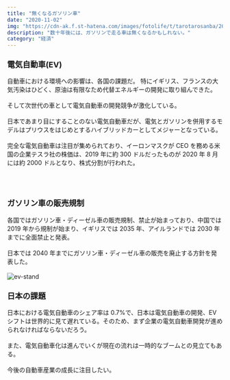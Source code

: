 ```yaml
---
title: "無くなるガソリン車"
date: "2020-11-02"
img: "https://cdn-ak.f.st-hatena.com/images/fotolife/t/tarotarosanba/20201101/20201101235957.jpg"
description: "数十年後には、ガソリンで走る車は無くなるかもしれない。"
category: "経済"
---
```


<h3><font size="4"><b>電気自動車(EV)</b></font></h3>

自動車における環境への影響は、各国の課題だ。
特にイギリス、フランスの大気汚染はひどく、原油は有限なため代替エネルギーの開発に取り組んできた。
<br/>
<br/>
そして次世代の車として電気自動車の開発競争が激化している。
<br/>
<br/>
日本であまり目にすることのない電気自動車だが、電気とガソリンを併用するモデルはプリウスをはじめとするハイブリッドカーとしてメジャーとなっている。
<br/>
<br/>
完全な電気自動車は注目が集められており、イーロンマスクが CEO を務める米国の企業テスラ社の株価は、2019 年に約 300 ドルだったものが 2020 年 8 月には約 2000 ドルとなり、株式分割が行われた。
<br/>
<br/>

<!-- 日本人の資金運用への考え方 - 世界の裏側 -->
<br/>
<h3><font size="4"><b>ガソリン車の販売規制</b></font></h3>
各国ではガソリン車・ディーゼル車の販売規制、禁止が始まっており、中国では 2019 年から規制が始まり、イギリスでは 2035 年、アイルランドでは 2030 年までに全面禁止と発表。
<br/>
<br/>
日本では 2040 年までにガソリン車・ディーゼル車の販売を廃止する方針を発表した。
<br/>
<br/>
<img src="https://cdn-ak.f.st-hatena.com/images/fotolife/t/tarotarosanba/20201102/20201102000010.jpg" alt="ev-stand"/>
<br/>
<h3><font size="4"><b>日本の課題</b></font></h3>
日本における電気自動車のシェア率は 0.7%で、日本は電気自動車の開発、EV シフトは世界的に見て遅れている。そのため、まず企業の電気自動車開発が進められなければならないだろう。
<br/>
<br/>
また、電気自動車化は進んでいくが現在の流れは一時的なブームとの見立てもある。
<br/>
<br/>
今後の自動車産業の成長に注目したい。
<br/>
<br/>
